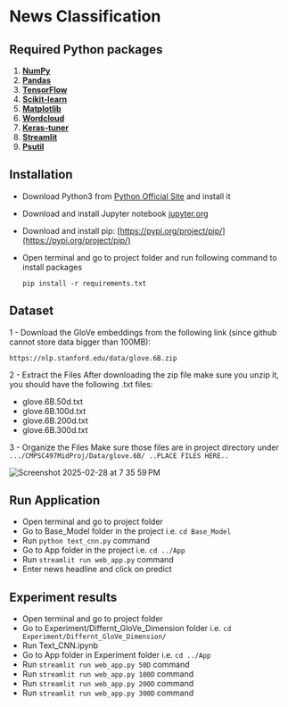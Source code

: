 # News Classification
## Required Python packages
1. **[NumPy](https://numpy.org/doc/stable/)**
2. **[Pandas](https://pandas.pydata.org/docs/)**
3. **[TensorFlow](https://www.tensorflow.org/api_docs)**
4. **[Scikit-learn](https://scikit-learn.org/stable/modules/classes.html#module-sklearn.metrics)**
5. **[Matplotlib](https://matplotlib.org/stable/contents.html)**
6. **[Wordcloud](https://pypi.org/project/wordcloud/)**
7. **[Keras-tuner](https://keras.io/keras_tuner/)**
8. **[Streamlit](https://docs.streamlit.io/)**
9. **[Psutil](https://psutil.readthedocs.io/en/latest/)**

## Installation
- Download Python3 from [Python Official Site](https://www.python.org/downloads/) and install it
- Download and install Jupyter notebook [jupyter.org](https://jupyter.org/install)
- Download and install pip: [https://pypi.org/project/pip/](https://pypi.org/project/pip/)
- Open terminal and go to project folder and run following command to install packages

  ```pip install -r requirements.txt```


## **Dataset**

1 - Download the GloVe embeddings from the following link (since github cannot store data bigger than 100MB):

 	https://nlp.stanford.edu/data/glove.6B.zip

2 - Extract the Files
After downloading the zip file make sure you unzip it, you should have the following .txt files:
- glove.6B.50d.txt
- glove.6B.100d.txt
- glove.6B.200d.txt
- glove.6B.300d.txt

  
3 - Organize the Files
Make sure those files are in project directory under `.../CMPSC497MidProj/Data/glove.6B/ ..PLACE FILES HERE.. `

![Screenshot 2025-02-28 at 7 35 59 PM](https://github.com/user-attachments/assets/d754fc18-c7ca-473f-9603-47bd3f2a9b4c)

## Run Application
-  Open terminal and go to project folder
- Go to Base_Model folder in the project i.e. ```cd Base_Model```
- Run `python text_cnn.py` command
- Go to App folder in the project i.e. `cd ../App`
- Run `streamlit run web_app.py` command
- Enter news headline and click on predict 

## Experiment results
- Open terminal and go to project folder
- Go to Experiment/Differnt_GloVe_Dimension folder i.e. ```cd Experiment/Differnt_GloVe_Dimension/```
- Run Text_CNN.ipynb
- Go to App folder in Experiment folder i.e. ```cd ../App```
- Run `streamlit run web_app.py 50D` command
- Run `streamlit run web_app.py 100D` command
- Run `streamlit run web_app.py 200D` command
- Run `streamlit run web_app.py 300D` command
